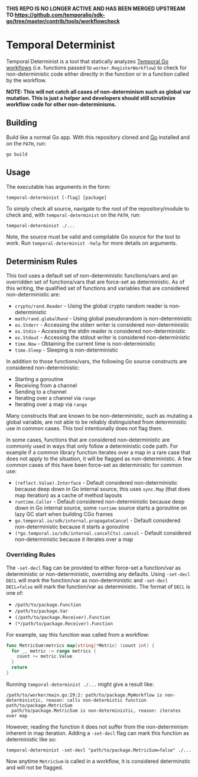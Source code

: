 **THIS REPO IS NO LONGER ACTIVE AND HAS BEEN MERGED UPSTREAM TO https://github.com/temporalio/sdk-go/tree/master/contrib/tools/workflowcheck**

# Temporal Determinist

Temporal Determinist is a tool that statically analyzes
[Temporal Go workflows](https://docs.temporal.io/docs/go/workflows/) (i.e. functions passed to
`worker.RegisterWorkflow`) to check for non-deterministic code either directly in the function or in a function called
by the workflow.

**NOTE: This will not catch all cases of non-determinism such as global var mutation. This is just a helper and
developers should still scrutinize workflow code for other non-determinisms.**

## Building

Build like a normal Go app. With this repository cloned and [Go](https://golang.org/) installed and on the `PATH`, run:

    go build

## Usage

The executable has arguments in the form:

    temporal-determinist [-flag] [package]

To simply check all source, navigate to the root of the repository/module to check and, with `temporal-determinist` on
the `PATH`, run:

    temporal-determinist ./...

Note, the source must be valid and compilable Go source for the tool to work. Run `temporal-determinist -help` for more
details on arguments.

## Determinism Rules

This tool uses a default set of non-deterministic functions/vars and an overridden set of functions/vars that are
force-set as deterministic. As of this writing, the qualified set of functions and variables that are considered
non-deterministic are:

* `crypto/rand.Reader` - Using the global crypto random reader is non-deterministic
* `math/rand.globalRand` - Using global pseudorandom is non-deterministic
* `os.Stderr` - Accessing the stderr writer is considered non-deterministic
* `os.Stdin` - Accessing the stdin reader is considered non-deterministic
* `os.Stdout` - Accessing the stdout writer is considered non-deterministic
* `time.Now` - Obtaining the current time is non-deterministic
* `time.Sleep` - Sleeping is non-deterministic

In addition to those functions/vars, the following Go source constructs are considered non-deterministic:

* Starting a goroutine
* Receiving from a channel
* Sending to a channel
* Iterating over a channel via `range`
* Iterating over a map via `range`

Many constructs that are known to be non-deterministic, such as mutating a global variable, are not able to be reliably
distinguished from deterministic use in common cases. This tool intentionally does not flag them.

In some cases, functions that are considered non-deterministic are commonly used in ways that only follow a
deterministic code path. For example if a common library function iterates over a map in a rare case that does not apply
to the situation, it will be flagged as non-deterministic. A few common cases of this have been force-set as
deterministic for common use:

* `(reflect.Value).Interface` - Default considered non-deterministic because deep down in Go internal source, this uses
  `sync.Map` (that does map iteration) as a cache of method layouts
* `runtime.Caller` - Default considered non-deterministic because deep down in Go internal source, some `runtime` source
  starts a goroutine on lazy GC start when building CGo frames
* `go.temporal.io/sdk/internal.propagateCancel` - Default considered non-deterministic because it starts a goroutine
* `(*go.temporal.io/sdk/internal.cancelCtx).cancel` - Default considered non-deterministic because it iterates over a
  map

### Overriding Rules

The `-set-decl` flag can be provided to either force-set a function/var as deterministic or non-deterministic,
overriding any defaults. Using `-set-decl DECL` will mark the function/var as non-deterministic and
`-set-decl DECL=false` will mark the function/var as deterministic. The format of `DECL` is one of:

* `/path/to/package.Function`
* `/path/to/package.Var`
* `(/path/to/package.Receiver).Function`
* `(*/path/to/package.Receiver).Function`

For example, say this function was called from a workflow:

```go
func MetricSum(metrics map[string]*Metric) (count int) {
  for _, metric := range metrics {
    count += metric.Value
  }
  return
}
```

Running `temporal-determinist ./...` might give a result like:

    /path/to/worker/main.go:29:2: path/to/package.MyWorkflow is non-deterministic, reason: calls non-determistic function path/to/package.MetricSum
      path/to/package.MetricSum is non-deterministic, reason: iterates over map

However, reading the function it does not suffer from the non-determinism inherent in map iteration. Adding a
`-set-decl` flag can mark this function as deterministic like so:

    temporal-determinist -set-decl "path/to/package.MetricSum=false" ./...

Now anytime `MetricSum` is called in a workflow, it is considered determinstic and will not be flagged.
